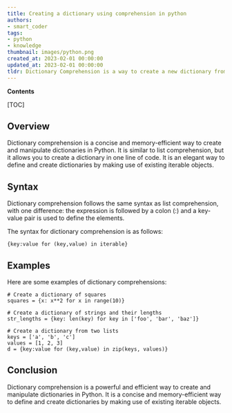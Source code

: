 ```yaml
---
title: Creating a dictionary using comprehension in python
authors:
- smart_coder
tags:
- python
- knowledge
thumbnail: images/python.png
created_at: 2023-02-01 00:00:00
updated_at: 2023-02-01 00:00:00
tldr: Dictionary Comprehension is a way to create a new dictionary from an existing iterable in a single line of code.
---
```


**Contents**

[TOC]

## Overview

Dictionary comprehension is a concise and memory-efficient way to create and manipulate dictionaries in Python. It is similar to list comprehension, but it allows you to create a dictionary in one line of code. It is an elegant way to define and create dictionaries by making use of existing iterable objects.

## Syntax

Dictionary comprehension follows the same syntax as list comprehension, with one difference: the expression is followed by a colon (:) and a key-value pair is used to define the elements.

The syntax for dictionary comprehension is as follows:

```
{key:value for (key,value) in iterable}
```

## Examples

Here are some examples of dictionary comprehensions:

```
# Create a dictionary of squares
squares = {x: x**2 for x in range(10)}

# Create a dictionary of strings and their lengths
str_lengths = {key: len(key) for key in ['foo', 'bar', 'baz']}

# Create a dictionary from two lists
keys = ['a', 'b', 'c']
values = [1, 2, 3]
d = {key:value for (key,value) in zip(keys, values)}
```

## Conclusion

Dictionary comprehension is a powerful and efficient way to create and manipulate dictionaries in Python. It is a concise and memory-efficient way to define and create dictionaries by making use of existing iterable objects.

